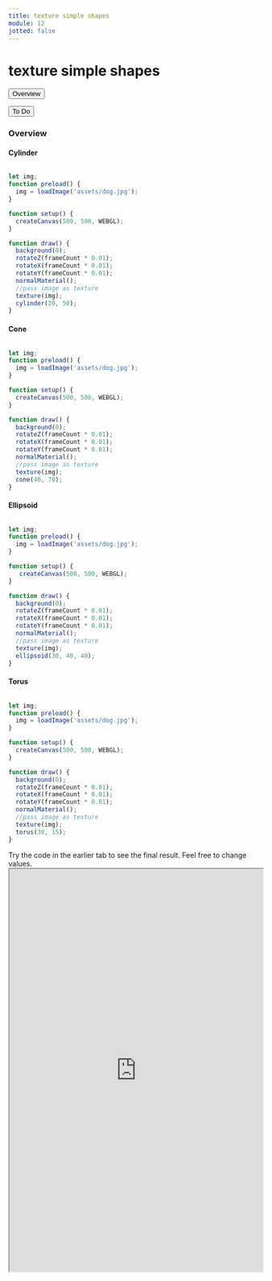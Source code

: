 ```yaml
---
title: texture simple shapes
module: 12
jotted: false
---
```



# texture simple shapes

<div class="tab">
  <button class="tablinks active" onclick="openTab(event, 'Overview')">Overview</button>
 
  <button class="tablinks" onclick="openTab(event, 'todo')">To Do</button>  
</div>

<div id="Overview" class="tabcontent" style="display:block"  >
<div class="tabhtml" markdown="1">

### Overview

#### Cylinder

```js

let img;
function preload() {
  img = loadImage('assets/dog.jpg');
}

function setup() {
  createCanvas(500, 500, WEBGL);
}

function draw() {
  background(0);
  rotateZ(frameCount * 0.01);
  rotateX(frameCount * 0.01);
  rotateY(frameCount * 0.01);
  normalMaterial();
  //pass image as texture
  texture(img);
  cylinder(20, 50);
}
```

#### Cone

```js

let img;
function preload() {
  img = loadImage('assets/dog.jpg');
}

function setup() {
  createCanvas(500, 500, WEBGL);
}

function draw() {
  background(0);
  rotateZ(frameCount * 0.01);
  rotateX(frameCount * 0.01);
  rotateY(frameCount * 0.01);
  normalMaterial();
  //pass image as texture
  texture(img);
  cone(40, 70);
}
```

#### Ellipsoid

```js

let img;
function preload() {
  img = loadImage('assets/dog.jpg');
}

function setup() {
   createCanvas(500, 500, WEBGL);
}

function draw() {
  background(0);
  rotateZ(frameCount * 0.01);
  rotateX(frameCount * 0.01);
  rotateY(frameCount * 0.01);
  normalMaterial();
  //pass image as texture
  texture(img);
  ellipsoid(30, 40, 40);
}
```

#### Torus

```js

let img;
function preload() {
  img = loadImage('assets/dog.jpg');
}

function setup() {
  createCanvas(500, 500, WEBGL);
}

function draw() {
  background(0);
  rotateZ(frameCount * 0.01);
  rotateX(frameCount * 0.01);
  rotateY(frameCount * 0.01);
  normalMaterial();
  //pass image as texture
  texture(img);
  torus(30, 15);
}
```

</div>
</div>


<div id="todo" class="tabcontent">
<div class="tabhtml" markdown="1">
Try the code in the earlier tab to see the final result. Feel free to change values. 

<iframe src="https://editor.p5js.org/michaelcassens/sketches/_6bJYaDgj" width="100%" height="800px"></iframe>
</div>
</div>